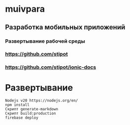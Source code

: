 # muivpara

## Разработка мобильных приложений
### Развертывание рабочей среды

### https://github.com/stipot

### https://github.com/stipot/ionic-docs

# Развертывание

    Nodejs v20 https://nodejs.org/en/
    npm install
    Скрипт generate-markdown
    Скрипт build:production
    firebase deploy
